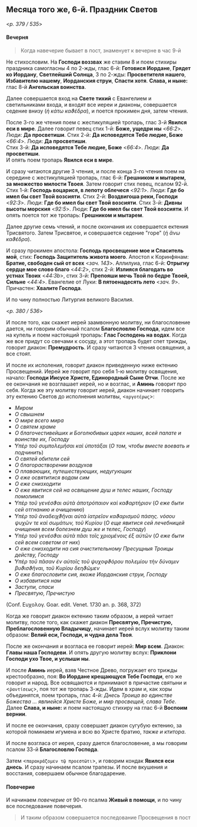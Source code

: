 
## Месяца того же, 6-й. Праздник Светов  

<*p. 379 / 535*>

#### Вечерня

> Когда навечерие бывает в пост, знаменует к вечерне в час 9-й 

Не стихословим. На **Господи воззвах** же ставим 8 и поем стихиры праздника самогласны 4 по 2-жды, 
глас 6-й: **Готовися Иордане**, **Грядет ко Иордану**, **Светлейший Солнца**, 3 по 2-жды: 
**Просветителя нашего**, **Избавителю нашему**, **Иoрданския струи**, **Спасти хотя**. 
**Слава, и ныне:** глас 8-й **Ангельская воинства**. 

Далее совершается вход на **Свете тихий** с Евангелием и светильниками входа, и входят все иереи и 
диаконы, совершается седение внизу (*ἡ κάτω καϑέδρα*), и поется прокимен дня, затем чтения. 

После 3-го же чтения поем с жестикуляцией тропарь, глас 3-й **Явился еси в мире**. 
Далее говорит певец стих 1-й: **Боже, ущедри ны** <*66:2*>. Люди: **Да просветиши**. 
Стих 2-й: **Да исповедятся Тебе людие, Боже** <*66:4*>. Люди: **Да просветиши**.   
Стих 3-й: **Да исповедятся Тебе людие, Боже** <*66:4*>. Люди: **Да просветиши**.   
И опять поем тропарь **Явился еси в мире**. 

И сразу читаются другие 3 чтения, и после конца 3-го чтения поем на середине с жестикуляцией тропарь, 
глас 6-й: **Грешником и мытарем, за множество милости Твоея**. 
Затем говорит стих певец, псалом 92-й. Стих 1-й: **Господь воцарися, в лепоту облечеся** <*92:1*>. 
Люди: **Где бо имел бы свет Твой возсияти**. 
Стих 2-й: **Воздвигоша реки, Господи** <*92:3*>. Люди: **Где бо имел бы свет Твой возсияти**. 
Стих 3-й: **Дивны высоты морския** <*92:5*>. Люди: **Где бо имел бы свет Твой возсияти**. 
И опять поется тот же тропарь: **Грешником и мытарем**. 

Далее другие семь чтений, и после окончания их совершается ектения Трисвятого. Затем Трисвятое, 
и совершается седение "горе" (*ἡ ἄνω καϑέδρα*). 

И сразу прокимен апостола: **Господь просвещение мое и Спаситель мой**, 
стих: **Господь Защититель живота моего**. 
Апостол к Коринфянам: **Братие, свободен сый от всех** <*зач. 143*>.
Аллилуиа, глас 6-й: **Отрыгну сердце мое слово благо** <*44:2*>, 
стих 2-й: **Излияся благодать во устнах Твоих** <*44:3b*>, 
стих 3-й: **Препояши мечь Твой по бедре Твоей, Сильне** <*44:4*>. 
Евангелие от Луки: **В пятоенадесять лето** <*зач. 9*>. 
Причастен: **Хвалите Господа**. 

И по чину полностью Литургия великого Василия. 

<*p. 380 / 536*>

И после того, как скажет иерей заамвонную молитву, ни благословение дается, ни говорим обычный псалом 
**Благословлю Господа**, идем все на купель и поем настоящий тропарь: **Глас Господень на водах**. 
Когда же все придут со свечами к сосуду, а этот тропарь будет спет трижды, говорит диакон: **Премудрость**. 
И сразу читаются 3 чтения освящения, а все стоят. 

И после их исполения, говорит диакон приведенную ниже ектению Просвещений. Иерей же говорит про себя 
1-ю молитву освящения, начало: **Господи Иисусе Христе, Единородный Сыне Отчи**. После же ее окончания 
не возглашает иерей, но и возглас, и **Аминь** говорит про себя. Когда же эту молитву говорит иерей, 
диакон начинает говорить эту ектению Светов до исполнения молитвы, <`αργοτέρως`>: 

- *Миром* 
- *О свышнем*
- *О мире всего мира*
- *О святем храме*
- *О благочестивейших и Боголюбивых царех наших, всей палате и воинстве их, Господу* 
- *̔Υπὲρ τοῦ συμπολεμῆσαι καὶ ὑποτάξαι* (*О том, чтобы вместе воевать и подчинить*)
- *О святей обители сей*
- *О благорастворении воздухов* 
- *О плавающих, путешествующих, недугующих*
- *О еже освятитися водам сим* 
- *О еже снизходити*
- *О еже явитися сей на освящение душ и телес наших, Господу помолимся*
- *̔Υπὲρ τοῦ γενέσϑαι αὐτὰ ἀποτρόπαιον καὶ καϑαρτήριον* (*О еже быти сей отгнанию и очищению*)
- *̔Υπὲρ τοῦ ἀναδειχϑῆναι αὐτὰ ἰατρεῖον καϑαρισμοῦ πάσης. νόσου ψυχῶν τε καὶ σωμάτων, τοῦ Κυρίου* 
(*О еще явитися сей лечебницей очищения всем болезнем душ же и телес, Господу*)
- *̔Υπὲρ τοῦ γενέσϑαι αὐτὰ πᾶσι τοῖς χριομένοις ἐξ αὐτῶν* (*О еже быти сей всем советом от них*)
- *О еже снизходити на сия очистительному Пресущныя Троицы действу, Господу*
- *̔Υπὲρ τοῦ πᾶσαν ἐν αὐτοῖς τοῦ ψυχοφϑόρου πολεμίου τὴν δύναμιν βυϑισϑῆναι, τοῦ Κυρίου δεηϑῶμεν* 
- *О еже благословити сия, якоже Иорданския струи, Господу* 
- *О избавитися нам* 
- *Заступи, спаси* 
- *Пресвятую, Пречистую* 

(Conf. Ευχολογ. Goar. edit. Venet. 1730 an. p. 368, 372) 

Когда же говорит диакон ектению таким образом, а иерей читает молитву, после того, как скажет диакон 
**Пресвятую, Пречистую, Преблагословенную Владычицу**, начинает иерей вслух молитву таким образом: 
**Велий еси, Господи, и чудна дела Твоя**. 

После же окончания и возгласа ее говорит иерей: **Мир всем**. Диакон: **Главы наша Господеви**. 
И опять другую молитву вслух: **Приклони Господи ухо Твое, и услыши ны**. 

И после **Аминь** иерей, взяв Честное Древо, погружает его трижды крестообразно, поя: 
**Во Иордане крещающуся Тебе Господи**, его же говорит и народ. Все освящаются и принимают 
в причастие святыни и <`ῥαντίσεως`>, поя тот же тропарь 3-жды. Идем в храм и, как хоры объединятся, 
поем тропарь, глас 4-й: *Днесь Троица во единстве Божества ... явлиейся Христе Боже, и мир просвещей, 
слава Тебе*. Далее **Слава, и ныне:** и поем настоящую стихиру на глас 6-й **Воспоим вернии**. 

И после ее окончания, сразу совершает диакон сугубую ектению, за которой поминаем игумена и всю 
во Христе братию, *также и ктитора*. 

И после возгласа от иерея, сразу дается благословение, а мы говорим псалом 33-й **Благословлю Господа**. 

Затем <`παρακράζομεν τῷ προεστῶτι`>, и говорим кондак **Явился еси днесь**. И сразу начинаем 
псалом трапезы. И после вкушения и восстания, совершаем обычное благодарение. 

#### Повечерие

И начинаем *повечерие* от 90-го псалма **Живый в помощи**, и по чину все последование повечерия. 

> И таким образом совершается последование Просвещения в пост
    



